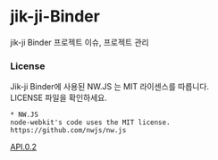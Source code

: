 # jik-ji-Binder
jik-ji Binder 프로젝트 이슈, 프로젝트 관리

### License

Jik-ji Binder에 사용된 NW.JS 는 MIT 라이센스를 따릅니다.<br>
LICENSE 파일을 확인하세요.
```
* NW.JS
node-webkit's code uses the MIT license.
https://github.com/nwjs/nw.js
```

[API.0.2](docs/API.0.2.md)
